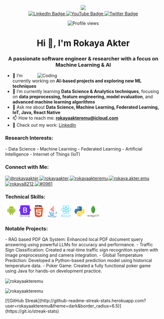 <div id="header" align="center">
  <img src="https://media.giphy.com/media/M9gbBd9nbDrOTu1Mqx/giphy.gif" width="100"/>
  <div id="badges">
    <a href="https://www.linkedin.com/in/rokayaakter">
      <img src="https://img.shields.io/badge/LinkedIn-blue?style=for-the-badge&logo=linkedin&logoColor=white" alt="LinkedIn Badge"/>
    </a>
    <a href="https://www.youtube.com/channel/UCkLXHkjOqDkZK88msOwiGrw">
      <img src="https://img.shields.io/badge/YouTube-red?style=for-the-badge&logo=youtube&logoColor=white" alt="YouTube Badge"/>
    </a>
    <a href="https://twitter.com/rokayaakter">
      <img src="https://img.shields.io/badge/Twitter-blue?style=for-the-badge&logo=twitter&logoColor=white" alt="Twitter Badge"/>
    </a>
  </div>
  <p><img src="https://komarev.com/ghpvc/?username=rokayaakteremu&label=Profile%20views&color=0e75b6&style=flat" alt="Profile views" /></p>
</div>

<h1 align="center">Hi 👋, I'm Rokaya Akter</h1>
<h3 align="center">A passionate software engineer & researcher with a focus on Machine Learning & AI</h3>
<img align="right" alt="Coding" width="400" src="https://preview.redd.it/fiq6jzeh62x61.jpg?width=1920&format=pjpg&auto=webp&s=a1c6c5c19f2eb17b9787b7ea5398b72722748a72">

- 🔭 I’m currently working on **AI-based projects and exploring new ML techniques**
- 🌱 I’m currently learning **Data Science & Analytics techniques**, focusing on **data preprocessing, feature engineering, model evaluation**, and **advanced machine learning algorithms**
- 💬 Ask me about **Data Science, Machine Learning, Federated Learning, IoT, Java, React Native**
- 📫 How to reach me: **rokayaakteremu@icloud.com**
- 📄 Check out my work: [LinkedIn](https://www.linkedin.com/in/rokayaakter)

<h3 align="left">Research Interests:</h3>
- Data Science
- Machine Learning
- Federated Learning
- Artificial Intelligence
- Internet of Things (IoT)


<h3 align="left">Connect with Me:</h3>
<p align="left">
  <a href="https://twitter.com/@rokayaakter" target="blank">
    <img align="center" src="https://raw.githubusercontent.com/rahuldkjain/github-profile-readme-generator/master/src/images/icons/Social/twitter.svg" alt="@rokayaakter" height="30" width="40" />
  </a>
  <a href="https://linkedin.com/in/rokayaakter" target="blank">
    <img align="center" src="https://raw.githubusercontent.com/rahuldkjain/github-profile-readme-generator/master/src/images/icons/Social/linked-in-alt.svg" alt="rokayaakter" height="30" width="40" />
  </a>
  <a href="https://kaggle.com/rokayaakteremu" target="blank">
    <img align="center" src="https://raw.githubusercontent.com/rahuldkjain/github-profile-readme-generator/master/src/images/icons/Social/kaggle.svg" alt="rokayaakteremu" height="30" width="40" />
  </a>
  <a href="https://facebook.com/rokaya.akter.emu" target="blank">
    <img align="center" src="https://raw.githubusercontent.com/rahuldkjain/github-profile-readme-generator/master/src/images/icons/Social/facebook.svg" alt="rokaya.akter.emu" height="30" width="40" />
  </a>
  <a href="https://instagram.com/rokaya8212" target="blank">
    <img align="center" src="https://raw.githubusercontent.com/rahuldkjain/github-profile-readme-generator/master/src/images/icons/Social/instagram.svg" alt="rokaya8212" height="30" width="40" />
  </a>
  <a href="https://discord.gg/#0961" target="blank">
    <img align="center" src="https://raw.githubusercontent.com/rahuldkjain/github-profile-readme-generator/master/src/images/icons/Social/discord.svg" alt="#0961" height="30" width="40" />
  </a>
</p>

<h3 align="left">Technical Skills:</h3>
<p align="left">
  <a href="https://developer.android.com" target="_blank"><img src="https://raw.githubusercontent.com/devicons/devicon/master/icons/android/android-original-wordmark.svg" alt="android" width="40" height="40" /></a>
  <a href="https://getbootstrap.com" target="_blank"><img src="https://raw.githubusercontent.com/devicons/devicon/master/icons/bootstrap/bootstrap-plain-wordmark.svg" alt="bootstrap" width="40" height="40" /></a>
  <a href="https://www.w3schools.com/html/" target="_blank"><img src="https://raw.githubusercontent.com/devicons/devicon/master/icons/html5/html5-original-wordmark.svg" alt="html5" width="40" height="40" /></a>
  <a href="https://www.java.com" target="_blank"><img src="https://raw.githubusercontent.com/devicons/devicon/master/icons/java/java-original.svg" alt="java" width="40" height="40" /></a>
  <a href="https://reactjs.org/" target="_blank"><img src="https://raw.githubusercontent.com/devicons/devicon/master/icons/react/react-original-wordmark.svg" alt="react" width="40" height="40" /></a>
  <a href="https://www.python.org" target="_blank"><img src="https://raw.githubusercontent.com/devicons/devicon/master/icons/python/python-original.svg" alt="python" width="40" height="40" /></a>
  <a href="https://www.mongodb.com/" target="_blank"><img src="https://raw.githubusercontent.com/devicons/devicon/master/icons/mongodb/mongodb-original-wordmark.svg" alt="mongodb" width="40" height="40" /></a>
</p>

<h3 align="left">Notable Projects:</h3>
- RAG based PDF QA System: Enhanced local PDF document query answering using powerful LLMs for accuracy and performance.
- Traffic Sign Classification: Created a real-time traffic sign recognition system with image preprocessing and camera integration.
- Global Temperature Prediction: Developed a Python-based prediction model using historical temperature data.
- Poker Game: Created a fully functional poker game using Java for hands-on development practice.


<p><img align="center" src="https://github-readme-stats.vercel.app/api/top-langs?username=rokayaakteremu&theme=dark&show_icons=true&locale=en&layout=compact" alt="rokayaakteremu" /></p>
<p><img align="center" src="https://github-readme-stats.vercel.app/api?username=rokayaakteremu&theme=dark&show_icons=true&locale=en" alt="rokayaakteremu" /></p>
[![GitHub Streak](http://github-readme-streak-stats.herokuapp.com?user=rokayaakteremu&theme=dark&border_radius=6.5)](https://git.io/streak-stats)
</div>
